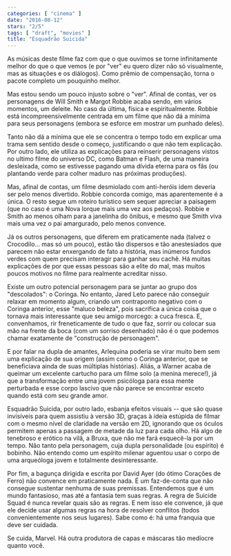 ```yaml
---
categories: [ "cinema" ]
date: "2016-08-12"
stars: "2/5"
tags: [ "draft", "movies" ]
title: "Esquadrão Suicida"
---
```

As músicas deste filme faz com que o que ouvimos se torne infinitamente melhor do que o que vemos (e por "ver" eu quero dizer não só visualmente, mas as situações e os diálogos). Como prêmio de compensação, torna o pacote completo um pouquinho melhor.

Mas estou sendo um pouco injusto sobre o "ver". Afinal de contas, ver os personagens de Will Smith e Margot Robbie acaba sendo, em vários momentos, um deleite. No caso da última, física e espiritualmente. Robbie está incompreensivelmente centrada em um filme que não dá a mínima para seus personagens (embora se esforce em mostrar um punhado deles).

Tanto não dá a mínima que ele se concentra o tempo todo em explicar uma trama sem sentido desde o começo, justificando o que não tem explicação. Por outro lado, ele utiliza as explicações para reinserir personagens vistos no ultimo filme do universo DC, como Batman e Flash, de uma maneira desleixada, como se estivesse pagando uma dívida eterna para os fãs (ou plantando verde para colher maduro nas próximas produções).

Mas, afinal de contas, um filme desmiolado com anti-heróis idem deveria ser pelo menos divertido. Robbie concorda comigo, mas aparentemente é a única. O resto segue um roteiro turístico sem sequer apreciar a paisagem (que no caso é uma Nova Iorque mais uma vez aos pedaços). Robbie e Smith ao menos olham para a janelinha do ônibus, e mesmo que Smith viva mais uma vez o pai amargurado, pelo menos convence.

Já os outros personagens, que diferem em praticamente nada (talvez o Crocodilo... mas só um pouco), estão tão dispersos e tão anestesiados que parecem não estar enxergando de fato a história, mas inúmeros fundos verdes com quem precisam interagir para ganhar seu cachê. Há muitas explicações de por que essas pessoas são a elite do mal, mas muitos poucos motivos no filme para realmente acreditar nisso.

Existe um outro potencial personagem para se juntar ao grupo dos "descolados": o Coringa. No entanto, Jared Leto parece não conseguir relaxar em momento algum, criando um contraponto negativo com o Coringa anterior, esse "maluco beleza", pois sacrifica a única coisa que o tornava mais interessante que seu amigo morcego: a cuca fresca. E, convenhamos, rir freneticamente de tudo o que faz, sorrir ou colocar sua mão na frente da boca (com um sorriso desenhado) não é o que podemos chamar exatamente de "construção de personagem".

E por falar na dupla de amantes, Arlequina poderia se virar muito bem sem uma explicação de sua origem (assim como o Coringa anterior, que se beneficiava ainda de suas múltiplas histórias). Aliás, a Warner acaba de queimar um excelente cartucho para um filme solo (a menina merece!), já que a transformação entre uma jovem psicóloga para essa mente perturbada e esse corpo lascivo que não parece se encontrar exceto quando está com seu grande amor.

Esquadrão Suicida, por outro lado, esbanja efeitos visuais -- que são quase invisíveis para quem assistiu à versão 3D, graças à ideia estúpida de filmar com o mesmo nível de claridade na versão em 2D, ignorando que os óculos permitem apenas a passagem de metade da luz para cada olho. Há algo de tenebroso e erótico na vilã, a Bruxa, que não me fará esquecê-la por um tempo. Não tanto pela personagem, cuja dupla personalidade (ou espírito) é bobinho. Não entendo como um espírito milenar aguentou usar o corpo de uma arqueóloga jovem e totalmente desinteressante.

Por fim, a bagunça dirigida e escrita por David Ayer (do ótimo Corações de Ferro) não convence em praticamente nada. É um faz-de-conta que não consegue sustentar nenhuma de suas premissas. Entendemos que é um mundo fantasioso, mas até a fantasia tem suas regras. A regra de Suicide Squad é nunca revelar quais são as regras. E nem isso ele convence, já que ele decide usar algumas regras na hora de resolver conflitos (todos convenientemente nos seus lugares). Sabe como é: há uma franquia que deve ser cuidada.

Se cuida, Marvel. Há outra produtora de capas e máscaras tão medíocre quanto você.
